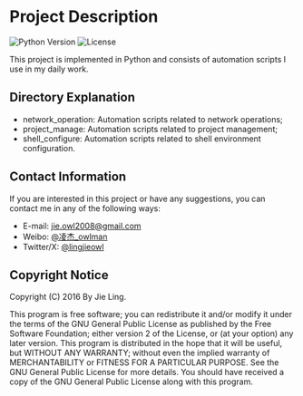 

# Project Description

![Python Version](https://img.shields.io/badge/Python-3.12-blue) ![License](https://img.shields.io/badge/License-GPLv3-green)  

This project is implemented in Python and consists of automation scripts I use in my daily work.

## Directory Explanation

- network_operation: Automation scripts related to network operations;
- project_manage: Automation scripts related to project management;
- shell_configure: Automation scripts related to shell environment configuration.

## Contact Information

If you are interested in this project or have any suggestions, you can contact me in any of the following ways:

- E-mail: [jie.owl2008@gmail.com](mailto:jie.owl2008@gmail.com)
- Weibo: [@凌杰_owlman](https://weibo.com/u/1670107570)
- Twitter/X: [@lingjieowl](https://x.com/lingjieowl)

## Copyright Notice

Copyright (C) 2016 By Jie Ling.

This program is free software; you can redistribute it and/or modify it under the terms of the GNU General Public License as published by the Free Software Foundation; either version 2 of the License, or (at your option) any later version. This program is distributed in the hope that it will be useful, but WITHOUT ANY WARRANTY; without even the implied warranty of MERCHANTABILITY or FITNESS FOR A PARTICULAR PURPOSE. See the GNU General Public License for more details. You should have received a copy of the GNU General Public License along with this program.
